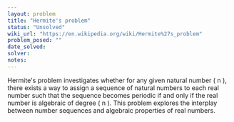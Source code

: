 ```yaml
---
layout: problem
title: "Hermite's problem"
status: "Unsolved"
wiki_url: "https://en.wikipedia.org/wiki/Hermite%27s_problem"
problem_posed: ""
date_solved:
solver:
notes:
---
```

Hermite's problem investigates whether for any given natural number \( n \), there exists a way to assign a sequence of natural numbers to each real number such that the sequence becomes periodic if and only if the real number is algebraic of degree \( n \). This problem explores the interplay between number sequences and algebraic properties of real numbers.